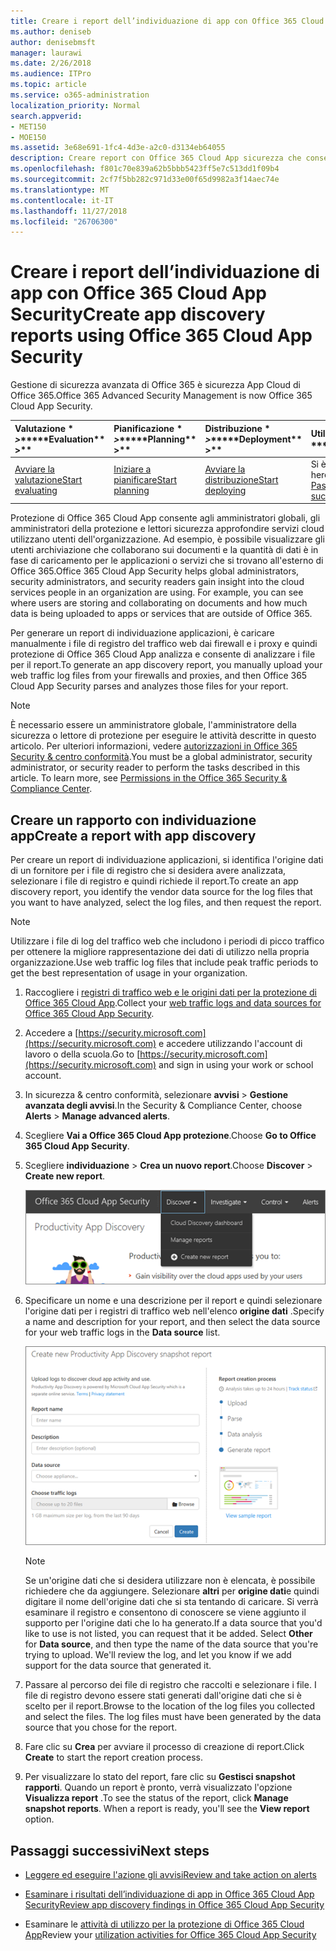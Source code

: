 ```yaml
---
title: Creare i report dell’individuazione di app con Office 365 Cloud App Security
ms.author: deniseb
author: denisebmsft
manager: laurawi
ms.date: 2/26/2018
ms.audience: ITPro
ms.topic: article
ms.service: o365-administration
localization_priority: Normal
search.appverid:
- MET150
- MOE150
ms.assetid: 3e68e691-1fc4-4d3e-a2c0-d3134eb64055
description: Creare report con Office 365 Cloud App sicurezza che consentono di comprendere come vengono utilizzati gli utenti dell'organizzazione Office 365 e altre applicazioni.
ms.openlocfilehash: f801c70e839a62b5bbb5423ff5e7c513dd1f09b4
ms.sourcegitcommit: 2cf7f5bb282c971d33e00f65d9982a3f14aec74e
ms.translationtype: MT
ms.contentlocale: it-IT
ms.lasthandoff: 11/27/2018
ms.locfileid: "26706300"
---
```

# <a name="create-app-discovery-reports-using-office-365-cloud-app-security"></a><span data-ttu-id="dd60e-103">Creare i report dell’individuazione di app con Office 365 Cloud App Security</span><span class="sxs-lookup"><span data-stu-id="dd60e-103">Create app discovery reports using Office 365 Cloud App Security</span></span>

<span data-ttu-id="dd60e-104">Gestione di sicurezza avanzata di Office 365 è sicurezza App Cloud di Office 365.</span><span class="sxs-lookup"><span data-stu-id="dd60e-104">Office 365 Advanced Security Management is now Office 365 Cloud App Security.</span></span>
  
|<span data-ttu-id="dd60e-105">Valutazione \* *\>*\*</span><span class="sxs-lookup"><span data-stu-id="dd60e-105">\*\*\*\*Evaluation\*\* \>\*\*</span></span>|<span data-ttu-id="dd60e-106">Pianificazione \* *\>*\*</span><span class="sxs-lookup"><span data-stu-id="dd60e-106">\*\*\*\*Planning\*\* \>\*\*</span></span>|<span data-ttu-id="dd60e-107">Distribuzione \* *\>*\*</span><span class="sxs-lookup"><span data-stu-id="dd60e-107">\*\*\*\*Deployment\*\* \>\*\*</span></span>|<span data-ttu-id="dd60e-108">Utilizzo \* \* \*</span><span class="sxs-lookup"><span data-stu-id="dd60e-108">\*\*\*\*Utilization\*\*\*\*</span></span>|
|:-----|:-----|:-----|:-----|
|[<span data-ttu-id="dd60e-109">Avviare la valutazione</span><span class="sxs-lookup"><span data-stu-id="dd60e-109">Start evaluating</span></span>](office-365-cas-overview.md) <br/> |[<span data-ttu-id="dd60e-110">Iniziare a pianificare</span><span class="sxs-lookup"><span data-stu-id="dd60e-110">Start planning</span></span>](get-ready-for-office-365-cas.md) <br/> |[<span data-ttu-id="dd60e-111">Avviare la distribuzione</span><span class="sxs-lookup"><span data-stu-id="dd60e-111">Start deploying</span></span>](turn-on-office-365-cas.md) <br/> |<span data-ttu-id="dd60e-112">Si è seguito!</span><span class="sxs-lookup"><span data-stu-id="dd60e-112">You are here!</span></span>  <br/> [<span data-ttu-id="dd60e-113">Passaggi successivi</span><span class="sxs-lookup"><span data-stu-id="dd60e-113">Next steps</span></span>](#next-steps) <br/> |
   
<span data-ttu-id="dd60e-p101">Protezione di Office 365 Cloud App consente agli amministratori globali, gli amministratori della protezione e lettori sicurezza approfondire servizi cloud utilizzano utenti dell'organizzazione. Ad esempio, è possibile visualizzare gli utenti archiviazione che collaborano sui documenti e la quantità di dati è in fase di caricamento per le applicazioni o servizi che si trovano all'esterno di Office 365.</span><span class="sxs-lookup"><span data-stu-id="dd60e-p101">Office 365 Cloud App Security helps global administrators, security administrators, and security readers gain insight into the cloud services people in an organization are using. For example, you can see where users are storing and collaborating on documents and how much data is being uploaded to apps or services that are outside of Office 365.</span></span>
  
<span data-ttu-id="dd60e-116">Per generare un report di individuazione applicazioni, è caricare manualmente i file di registro del traffico web dai firewall e i proxy e quindi protezione di Office 365 Cloud App analizza e consente di analizzare i file per il report.</span><span class="sxs-lookup"><span data-stu-id="dd60e-116">To generate an app discovery report, you manually upload your web traffic log files from your firewalls and proxies, and then Office 365 Cloud App Security parses and analyzes those files for your report.</span></span>
  
> [!NOTE]
> <span data-ttu-id="dd60e-p102">È necessario essere un amministratore globale, l'amministratore della sicurezza o lettore di protezione per eseguire le attività descritte in questo articolo. Per ulteriori informazioni, vedere [autorizzazioni in Office 365 Security &amp; centro conformità](permissions-in-the-security-and-compliance-center.md).</span><span class="sxs-lookup"><span data-stu-id="dd60e-p102">You must be a global administrator, security administrator, or security reader to perform the tasks described in this article. To learn more, see [Permissions in the Office 365 Security &amp; Compliance Center](permissions-in-the-security-and-compliance-center.md).</span></span> 
  
## <a name="create-a-report-with-app-discovery"></a><span data-ttu-id="dd60e-119">Creare un rapporto con individuazione app</span><span class="sxs-lookup"><span data-stu-id="dd60e-119">Create a report with app discovery</span></span>

<span data-ttu-id="dd60e-120">Per creare un report di individuazione applicazioni, si identifica l'origine dati di un fornitore per i file di registro che si desidera avere analizzata, selezionare i file di registro e quindi richiede il report.</span><span class="sxs-lookup"><span data-stu-id="dd60e-120">To create an app discovery report, you identify the vendor data source for the log files that you want to have analyzed, select the log files, and then request the report.</span></span>
  
> [!NOTE]
> <span data-ttu-id="dd60e-121">Utilizzare i file di log del traffico web che includono i periodi di picco traffico per ottenere la migliore rappresentazione dei dati di utilizzo nella propria organizzazione.</span><span class="sxs-lookup"><span data-stu-id="dd60e-121">Use web traffic log files that include peak traffic periods to get the best representation of usage in your organization.</span></span> 
  
1. <span data-ttu-id="dd60e-122">Raccogliere i [registri di traffico web e le origini dati per la protezione di Office 365 Cloud App](web-traffic-logs-and-data-sources-for-ocas.md).</span><span class="sxs-lookup"><span data-stu-id="dd60e-122">Collect your [web traffic logs and data sources for Office 365 Cloud App Security](web-traffic-logs-and-data-sources-for-ocas.md).</span></span>
    
2. <span data-ttu-id="dd60e-123">Accedere a [https://security.microsoft.com](https://security.microsoft.com) e accedere utilizzando l'account di lavoro o della scuola.</span><span class="sxs-lookup"><span data-stu-id="dd60e-123">Go to [https://security.microsoft.com](https://security.microsoft.com) and sign in using your work or school account.</span></span> 
    
3. <span data-ttu-id="dd60e-124">In sicurezza &amp; centro conformità, selezionare **avvisi** \> **Gestione avanzata degli avvisi**.</span><span class="sxs-lookup"><span data-stu-id="dd60e-124">In the Security &amp; Compliance Center, choose **Alerts** \> **Manage advanced alerts**.</span></span>
    
4. <span data-ttu-id="dd60e-125">Scegliere **Vai a Office 365 Cloud App protezione**.</span><span class="sxs-lookup"><span data-stu-id="dd60e-125">Choose **Go to Office 365 Cloud App Security**.</span></span>
    
5. <span data-ttu-id="dd60e-126">Scegliere **individuazione** \> **Crea un nuovo report**.</span><span class="sxs-lookup"><span data-stu-id="dd60e-126">Choose **Discover** \> **Create new report**.</span></span>
    
    ![Nel portale di accesso client di Office 365, selezionare individuazione](media/73b5299f-94b5-49dd-a00f-154d188eb2c5.png)
  
6. <span data-ttu-id="dd60e-128">Specificare un nome e una descrizione per il report e quindi selezionare l'origine dati per i registri di traffico web nell'elenco **origine dati** .</span><span class="sxs-lookup"><span data-stu-id="dd60e-128">Specify a name and description for your report, and then select the data source for your web traffic logs in the **Data source** list.</span></span> 
    
    ![In accesso client di Office 365, selezionare individuazione \> creare nuovi report](media/22e660f0-5eb2-49fa-9fea-f88a5809a07b.png)
  
    > [!NOTE]
    > <span data-ttu-id="dd60e-p103">Se un'origine dati che si desidera utilizzare non è elencata, è possibile richiedere che da aggiungere. Selezionare **altri** per **origine dati**e quindi digitare il nome dell'origine dati che si sta tentando di caricare. Si verrà esaminare il registro e consentono di conoscere se viene aggiunto il supporto per l'origine dati che lo ha generato.</span><span class="sxs-lookup"><span data-stu-id="dd60e-p103">If a data source that you'd like to use is not listed, you can request that it be added. Select **Other** for **Data source**, and then type the name of the data source that you're trying to upload. We'll review the log, and let you know if we add support for the data source that generated it.</span></span> 
  
7. <span data-ttu-id="dd60e-p104">Passare al percorso dei file di registro che raccolti e selezionare i file. I file di registro devono essere stati generati dall'origine dati che si è scelto per il report.</span><span class="sxs-lookup"><span data-stu-id="dd60e-p104">Browse to the location of the log files you collected and select the files. The log files must have been generated by the data source that you chose for the report.</span></span>
    
8. <span data-ttu-id="dd60e-135">Fare clic su **Crea** per avviare il processo di creazione di report.</span><span class="sxs-lookup"><span data-stu-id="dd60e-135">Click **Create** to start the report creation process.</span></span> 
    
9. <span data-ttu-id="dd60e-p105">Per visualizzare lo stato del report, fare clic su **Gestisci snapshot rapporti**. Quando un report è pronto, verrà visualizzato l'opzione **Visualizza report** .</span><span class="sxs-lookup"><span data-stu-id="dd60e-p105">To see the status of the report, click **Manage snapshot reports**. When a report is ready, you'll see the **View report** option.</span></span> 
    
## <a name="next-steps"></a><span data-ttu-id="dd60e-138">Passaggi successivi</span><span class="sxs-lookup"><span data-stu-id="dd60e-138">Next steps</span></span>

- [<span data-ttu-id="dd60e-139">Leggere ed eseguire l'azione gli avvisi</span><span class="sxs-lookup"><span data-stu-id="dd60e-139">Review and take action on alerts</span></span>](review-office-365-cas-alerts.md)
    
- [<span data-ttu-id="dd60e-140">Esaminare i risultati dell’individuazione di app in Office 365 Cloud App Security</span><span class="sxs-lookup"><span data-stu-id="dd60e-140">Review app discovery findings in Office 365 Cloud App Security</span></span>](review-app-discovery-findings-in-ocas.md)
    
- <span data-ttu-id="dd60e-141">Esaminare le [attività di utilizzo per la protezione di Office 365 Cloud App](utilization-activities-for-ocas.md)</span><span class="sxs-lookup"><span data-stu-id="dd60e-141">Review your [utilization activities for Office 365 Cloud App Security](utilization-activities-for-ocas.md)</span></span>
    

